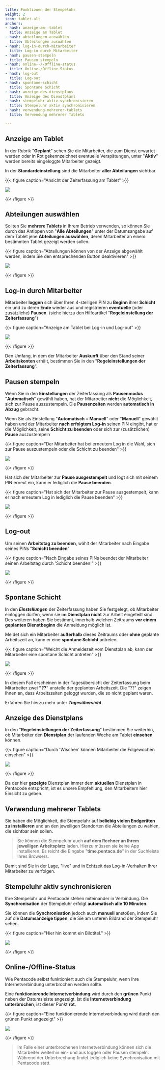 ```yaml
---
title: Funktionen der Stempeluhr
weight: 2
icon: tablet-alt
anchors:
- hash: anzeige-am--tablet
  title: Anzeige am Tablet
- hash: abteilungen-auswählen
  title: Abteilungen auswählen
- hash: log-in-durch-mitarbeiter
  title: Log-in durch Mitarbeiter
- hash: pausen-stempeln
  title: Pausen stempeln
- hash: online--/-Offline-status
  title: Online-/Offline-Status
- hash: log-out
  title: Log-out
- hash: spontane-schicht
  title: Spontane Schicht
- hash: anzeige-des-dienstplans
  title: Anzeige des Dienstplans
- hash: stempeluhr-aktiv-synchronisieren
  title: Stempeluhr aktiv synchronisieren
- hash: verwendung-mehrerer-tablets
  title: Verwendung mehrerer Tablets

---
```

## Anzeige am Tablet

In der Rubrik "**Geplant**" sehen Sie die Mitarbeiter, die zum Dienst erwartet werden oder in Rot gekennzeichnet eventuelle Verspätungen, unter "**Aktiv**" werden bereits eingeloggte Mitarbeiter gezeigt.

In der **Standardeinstellung** sind die Mitarbeiter **aller Abteilungen** sichtbar.

{{< figure caption="Ansicht der Zeiterfassung am Tablet" >}}

![](https://d33v4339jhl8k0.cloudfront.net/docs/assets/5dd29b3f04286364bc91dcd3/images/5ead8ae5042863474d1a080b/file-71Bbk35Nqw.png)

{{< /figure >}}

## Abteilungen auswählen

Sollten Sie **mehrere Tablets** in Ihrem Betrieb verwenden, so können Sie durch das Antippen von "**Alle Abteilungen**" unter der Datumsangabe auf dem Tablet jene **Abteilungen auswählen**, deren Mitarbeiter an einem bestimmten Tablet gezeigt werden sollen.

{{< figure caption="Abteilungen können von der Anzeige abgewählt werden, indem Sie den entsprechenden Button deaktivieren" >}}

![](https://d33v4339jhl8k0.cloudfront.net/docs/assets/5dd29b3f04286364bc91dcd3/images/5ead8bb2042863474d1a080d/file-g9rRjVw07R.png)

{{< /figure >}}

## Log-in durch Mitarbeiter

Mitarbeiter **loggen** sich über Ihren 4-stelligen PIN zu **Beginn** ihrer **Schicht** ein und zu deren **Ende** wieder aus und registrieren **eventuelle** (oder zusätzliche) **Pausen**. (siehe hierzu den Hilfeartikel "**Regeleinstellung der Zeiterfassung**")

{{< figure caption="Anzeige am Tablet bei Log-in und Log-out" >}}

![](https://d33v4339jhl8k0.cloudfront.net/docs/assets/5dd29b3f04286364bc91dcd3/images/5ead8942042863474d1a0800/file-LTCXcUjk4F.png)

{{< /figure >}}

Den Umfang, in dem der Mitarbeiter **Auskunft** über den Stand seiner **Arbeitskonten** erhält, bestimmen Sie in den "**Regeleinstellungen der Zeiterfassung**".

## Pausen stempeln

Wenn Sie in den **Einstellungen** der Zeiterfassung als **Pausenmodus** "**Automatisch**" gewählt haben, hat der Mitarbeiter **nicht** die Möglichkeit, sich zur Pause auszustempeln. Die **Pausenzeiten** werden **automatisch in Abzug** gebracht.

Wenn Sie als Einstellung "**Automatisch + Manuell**" oder "**Manuell**" gewählt haben und der Mitarbeiter **nach erfolgtem Log-in** seinen PIN eingibt, hat er die Möglichkeit, seine **Schicht zu beenden** oder sich zur (zusätzlichen) **Pause** auszustempeln

{{< figure caption="Der Mitarbeiter hat bei erneutem Log in die Wahl, sich zur Pause auszustempeln oder die Schicht zu beenden" >}}

![](/uploads/pause-ein.png)

{{< /figure >}}

Hat sich der Mitarbeiter zur **Pause ausgestempelt** und logt sich mit seinem PIN erneut ein, kann er lediglich die **Pause beenden**.

{{< figure caption="Hat sich der Mitarbeiter zur Pause ausgestempelt, kann er nach erneutem Log in lediglich die Pause beenden" >}}

![](/uploads/pause-aus.png)

{{< /figure >}}

## Log-out

Um seinen **Arbeitstag zu beenden**, wählt der Mitarbeiter nach Eingabe seines PINs "**Schicht beenden**"

{{< figure caption="Nach Eingabe seines PINs beendet der Mitarbeiter seinen Arbeitstag durch 'Schicht beenden'" >}}

![](/uploads/log-out.png)

{{< /figure >}}

## Spontane Schicht

In den **_Einstellungen_** der Zeiterfassung haben Sie festgelegt, ob Mitarbeiter einloggen dürfen, wenn sie **im Dienstplan nicht**  zur Arbeit eingeteilt sind. Des weiteren haben Sie bestimmt, innerhalb welchen Zeitraums **vor einem geplanten Dienstbeginn** die Anmeldung möglich ist.

Meldet sich ein Mitarbeiter **außerhalb** dieses Zeitraums oder **ohne** geplante Arbeitszeit an, kann er eine **spontane Schicht** antreten.

{{< figure caption="Weicht die Anmeldezeit vom Dienstplan ab, kann der Mitarbeiter eine spontane Schicht antreten" >}}

![](/uploads/spontane-schicht2.png)

{{< /figure >}}

In diesem Fall erscheinen in der Tagesübersicht der Zeiterfassung beim Mitarbeiter zwei **"??"** anstelle der geplanten Arbeitszeit. Die "??" zeigen Ihnen an, dass Arbeitszeiten geloggt wurden, die so nicht geplant waren.

Erfahren Sie hierzu mehr unter **_Tagesübersicht_**.

## Anzeige des Dienstplans

In den "**Regeleinstellungen der Zeiterfassung**" bestimmen Sie weiterhin, ob Mitarbeiter den **Dienstplan** der laufenden Woche am Tablet **einsehen** können.

{{< figure caption="Durch 'Wischen' können Mitarbeiter die Folgewochen einsehen" >}}

![](https://d33v4339jhl8k0.cloudfront.net/docs/assets/5dd29b3f04286364bc91dcd3/images/5eafde692c7d3a5ea54a635b/file-jUBk5QsBXy.png)

{{< /figure >}}

Da der hier **gezeigte** Dienstplan immer dem **aktuellen** Dienstplan in Pentacode entspricht, ist es unsere Empfehlung, den Mitarbeitern hier Einsicht zu geben.

## Verwendung mehrerer Tablets

Sie haben die Möglichkeit, die Stempeluhr auf **beliebig vielen Endgeräten zu installieren** und an den jeweiligen Standorten die Abteilungen zu wählen, die sichtbar sein sollen.

> Sie können die Stempeluhr auch **auf dem Rechner an Ihrem jeweiligen Arbeitsplatz** laden. Hierzu müssen sie keine App installieren. Es reicht die Eingabe "**time.pentaco.de**" in der Suchleiste Ihres Browsers.

Damit sind Sie in der Lage, "live" und in Echtzeit das Log-in-Verhalten Ihrer Mitarbeiter zu verfolgen.

## Stempeluhr aktiv synchronisieren

Ihre Stempeluhr und Pentacode stehen miteinander in Verbindung. Die **Synchronisation** der Stempeluhr erfolgt **automatisch alle 10 Minuten**.

Sie können die **Synchronisation** jedoch auch **manuell** anstoßen, indem Sie auf die **Datumsanzeige tippen**, die Sie am unteren Bildrand der Stempeluhr sehen.

{{< figure caption="Hier hin kommt ein Bildtitel." >}}

![](/uploads/synchro.png)

{{< /figure >}}

## Online-/Offline-Status

Wie Pentacode selbst funktioniert auch die Stempeluhr, wenn Ihre Internetverbindung unterbrochen werden sollte.

Eine **funktionierende Internetverbindung** wird durch den **grünen** Punkt neben der Datumsleiste angezeigt. Ist die **Internetverbindung unterbrochen**, ist dieser Punkt **rot**.

{{< figure caption="Eine funktionierende Internetverbindung wird durch den grünen Punkt angezeigt" >}}

![](/uploads/status.png)

{{< /figure >}}

> Im Falle einer unterbrochenen Internetverbindung können sich die Mitarbeiter weiterhin ein- und aus loggen oder Pausen stempeln. Während der Unterbrechung findet lediglich keine Synchronisation mit Pentacode statt.